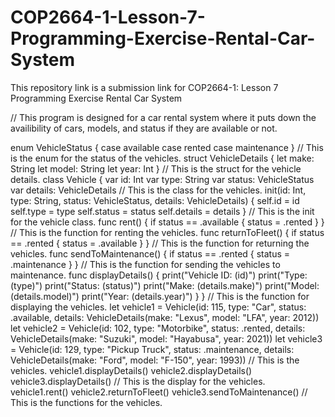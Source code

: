 # COP2664-1-Lesson-7-Programming-Exercise-Rental-Car-System
This repository link is a submission link for COP2664-1: Lesson 7 Programming Exercise Rental Car System

// This program is designed for a car rental system where it puts down the availibility of cars, models, and status if they are available or not.

enum VehicleStatus {
    case available
    case rented
    case maintenance
} // This is the enum for the status of the vehicles.
struct VehicleDetails {
    let make: String
    let model: String
    let year: Int
} // This is the struct for the vehicle details.
class Vehicle {
    var id: Int
    var type: String
    var status: VehicleStatus
    var details: VehicleDetails // This is the class for the vehicles.
    init(id: Int, type: String, status: VehicleStatus, details: VehicleDetails) { 
        self.id = id
        self.type = type
        self.status = status
        self.details = details
    } // This is the init for the vehicle class.
    func rent() {
        if status == .available {
            status = .rented
        }
    } // This is the function for renting the vehicles.
    func returnToFleet() {
        if status == .rented {
            status = .available
        }
    } // This is the function for returning the vehicles.
    func sendToMaintenance() {
        if status == .rented {
            status = .maintenance
        }
    } // This is the function for sending the vehicles to maintenance.
    func displayDetails() {
        print("Vehicle ID: \(id)")
        print("Type: \(type)")
        print("Status: \(status)")
        print("Make: \(details.make)")
        print("Model: \(details.model)")
        print("Year: \(details.year)")
    } 
} // This is the function for displaying the vehicles.
let vehicle1 = Vehicle(id: 115, type: "Car", status: .available, details: VehicleDetails(make: "Lexus", model: "LFA", year: 2012))
let vehicle2 = Vehicle(id: 102, type: "Motorbike", status: .rented, details: VehicleDetails(make: "Suzuki", model: "Hayabusa", year: 2021))
let vehicle3 = Vehicle(id: 129, type: "Pickup Truck", status: .maintenance, details: VehicleDetails(make: "Ford", model: "F-150", year: 1993)) // This is the vehicles.
vehicle1.displayDetails()
vehicle2.displayDetails()
vehicle3.displayDetails() // This is the display for the vehicles.
vehicle1.rent()
vehicle2.returnToFleet()
vehicle3.sendToMaintenance() // This is the functions for the vehicles.
